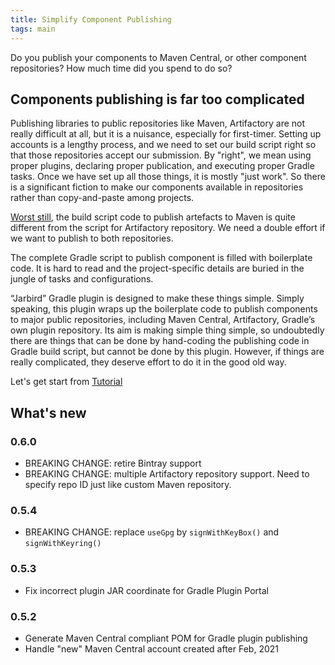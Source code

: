```yaml
---
title: Simplify Component Publishing
tags: main
---
```

Do you publish your components to Maven Central, or other component repositories? 
How much time did you spend to do so?

## Components publishing is far too complicated

Publishing libraries to public repositories like Maven, Artifactory are not 
really difficult at all, but it is a nuisance, especially for first-timer. Setting up 
accounts is a lengthy process, and we need to set our build script right so that 
those repositories accept our submission. By "right", we mean using proper plugins, 
declaring proper publication, and executing proper Gradle tasks. Once we have set 
up all those things, it is mostly "just work". So there is a significant fiction 
to make our components available in repositories rather than copy-and-paste among projects.

<p><u>Worst still</u>, the build script code to publish artefacts to Maven is quite 
different from the script for Artifactory repository. We need a double effort 
if we want to publish to both repositories.
</p>

The complete Gradle script to publish component is filled with boilerplate code. 
It is hard to read and the project-specific details are buried in the jungle of 
tasks and configurations.

“Jarbird” Gradle plugin is designed to make these things simple. Simply speaking, 
this plugin wraps up the boilerplate code to publish components to major public 
repositories, including Maven Central, Artifactory, Gradle’s own plugin 
repository. Its aim is making simple thing simple, so undoubtedly there are things that can be
done by hand-coding the publishing code in Gradle build script, but cannot be done 
by this plugin. However, if things are really complicated, they deserve effort to 
do it in the good old way.

Let's get start from [Tutorial](tutorials/index)

## What's new

### 0.6.0
- BREAKING CHANGE: retire Bintray support
- BREAKING CHANGE: multiple Artifactory repository support. Need to specify
  repo ID just like custom Maven repository.

### 0.5.4
- BREAKING CHANGE: replace `useGpg` by `signWithKeyBox()` and `signWithKeyring()` 

### 0.5.3
- Fix incorrect plugin JAR coordinate for Gradle Plugin Portal

### 0.5.2
- Generate Maven Central compliant POM for Gradle plugin publishing
- Handle "new" Maven Central account created after Feb, 2021
